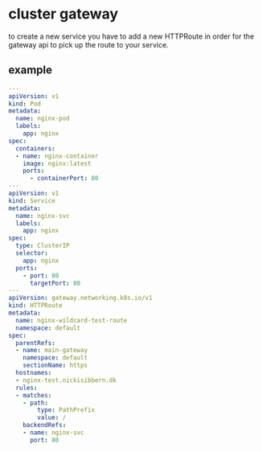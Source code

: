 # cluster gateway
to create a new service you have to add a new HTTPRoute in order for the gateway api to pick up the route to your service.


## example
``` yaml
---
apiVersion: v1
kind: Pod
metadata:
  name: nginx-pod
  labels:
    app: nginx
spec:
  containers:
  - name: nginx-container
    image: nginx:latest
    ports:
      - containerPort: 80
---
apiVersion: v1
kind: Service
metadata:
  name: nginx-svc
  labels:
    app: nginx
spec:
  type: ClusterIP
  selector:
    app: nginx
  ports:
    - port: 80
      targetPort: 80
---
apiVersion: gateway.networking.k8s.io/v1
kind: HTTPRoute
metadata:
  name: nginx-wildcard-test-route
  namespace: default
spec:
  parentRefs:
  - name: main-gateway
    namespace: default
    sectionName: https
  hostnames:
  - nginx-test.nickisibbern.dk
  rules:
  - matches:
    - path:
        type: PathPrefix
        value: /
    backendRefs:
    - name: nginx-svc
      port: 80

```
